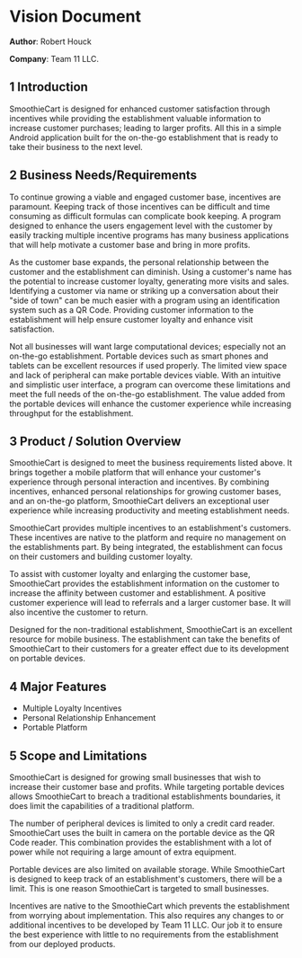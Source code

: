 # Vision Document

**Author**: Robert Houck

**Company**: Team 11 LLC.

## 1 Introduction

SmoothieCart is designed for enhanced customer satisfaction through incentives while providing the establishment valuable information to increase customer purchases; leading to larger profits. All this in a simple Android application built for the on-the-go establishment that is ready to take their business to the next level.

## 2 Business Needs/Requirements

To continue growing a viable and engaged customer base, incentives are paramount. Keeping track of those incentives can be difficult and time consuming as difficult formulas can complicate book keeping. A program designed to enhance the users engagement level with the customer by easily tracking multiple incentive programs has many business applications that will help motivate a customer base and bring in more profits.

As the customer base expands, the personal relationship between the customer and the establishment can diminish. Using a customer's name has the potential to increase customer loyalty, generating more visits and sales. Identifying a customer via name or striking up a conversation about their "side of town" can be much easier with a program using an identification system such as a QR Code. Providing customer information to the establishment will help ensure customer loyalty and enhance visit satisfaction.

Not all businesses will want large computational devices; especially not an on-the-go establishment. Portable devices such as smart phones and tablets can be excellent resources if used properly. The limited view space and lack of peripheral can make portable devices viable. With an intuitive and simplistic user interface, a program can overcome these limitations and meet the full needs of the on-the-go establishment. The value added from the portable devices will enhance the customer experience while increasing throughput for the establishment.

## 3 Product / Solution Overview

SmoothieCart is designed to meet the business requirements listed above. It brings together a mobile platform that will enhance your customer's experience through personal interaction and incentives. By combining incentives, enhanced personal relationships for growing customer bases, and an on-the-go platform, SmoothieCart delivers an exceptional user experience while increasing productivity and meeting establishment needs.

SmoothieCart provides multiple incentives to an establishment's customers. These incentives are native to the platform and require no management on the establishments part. By being integrated, the establishment can focus on their customers and building customer loyalty.

To assist with customer loyalty and enlarging the customer base, SmoothieCart provides the establishment information on the customer to increase the affinity between customer and establishment. A positive customer experience will lead to referrals and a larger customer base. It will also incentive the customer to return.

Designed for the non-traditional establishment, SmoothieCart is an excellent resource for mobile business. The establishment can take the benefits of SmoothieCart to their customers for a greater effect due to its development on portable devices.

## 4 Major Features

- Multiple Loyalty Incentives
- Personal Relationship Enhancement
- Portable Platform

## 5 Scope and Limitations

SmoothieCart is designed for growing small businesses that wish to increase their customer base and profits. While targeting portable devices allows SmoothieCart to breach a traditional establishments boundaries, it does limit the capabilities of a traditional platform.

The number of peripheral devices is limited to only a credit card reader. SmoothieCart uses the built in camera on the portable device as the QR Code reader. This combination provides the establishment with a lot of power while not requiring a large amount of extra equipment.

Portable devices are also limited on available storage. While SmoothieCart is designed to keep track of an establishment's customers, there will be a limit. This is one reason SmoothieCart is targeted to small businesses.

Incentives are native to the SmoothieCart which prevents the establishment from worrying about implementation. This also requires any changes to or additional incentives to be developed by Team 11 LLC. Our job it to ensure the best experience with little to no requirements from the establishment from our deployed products.
